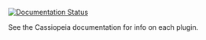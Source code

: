 [![Documentation Status](https://readthedocs.org/projects/cassiopeia/badge/?version=latest)](http://cassiopeia.readthedocs.org/en/latest/)

See the Cassiopeia documentation for info on each plugin.
